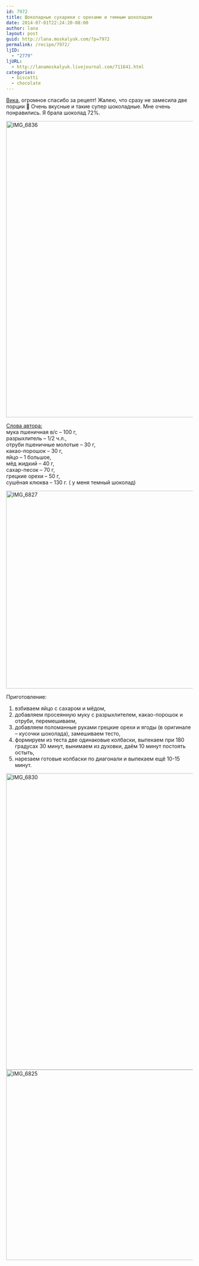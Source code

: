 ```yaml
---
id: 7972
title: Шоколадные сухарики с орехами и темным шоколадом
date: 2014-07-01T22:24:20-08:00
author: lana
layout: post
guid: http://lana.moskalyuk.com/?p=7972
permalink: /recipe/7972/
ljID:
  - "2779"
ljURL:
  - http://lanamoskalyuk.livejournal.com/711641.html
categories:
  - biscotti
  - chocolate
---
```

[Вика](http://vsetajnoejavnoe.livejournal.com/47348.html?view=1289972#t1289972), огромное спасибо за рецепт! Жалею, что сразу не замесила две порции 🙂 Очень вкусные и такие супер шоколадные. Мне очень понравились. Я брала шоколад 72%.

<img loading="lazy" src="https://farm4.staticflickr.com/3857/14369433257_f4fe24f2b5_c.jpg" alt="IMG_6836" width="534" height="800" /> 

[Слова автора:](http://vsetajnoejavnoe.livejournal.com/47348.html?view=1289972#t1289972)  
мука пшеничная в/с &#8211; 100 г,  
разрыхлитель &#8211; 1/2 ч.л.,  
отруби пшеничные молотые &#8211; 30 г,  
какао-порошок &#8211; 30 г,  
яйцо &#8211; 1 большое,  
мёд жидкий &#8211; 40 г,  
сахар-песок &#8211; 70 г,  
грецкие орехи &#8211; 50 г,  
сушёная клюква &#8211; 130 г. ( у меня темный шоколад)

<img loading="lazy" src="https://farm6.staticflickr.com/5537/14369265359_09e381b645_c.jpg" alt="IMG_6827" width="800" height="534" /> 

Приготовление:  
1) взбиваем яйцо с сахаром и мёдом,  
2) добавляем просеянную муку с разрыхлителем, какао-порошок и отруби, перемешиваем,  
3) добавляем поломанные руками грецкие орехи и ягоды (в оригинале &#8211; кусочки шоколада), замешиваем тесто,  
4) формируем из теста две одинаковые колбаски, выпекаем при 180 градусах 30 минут, вынимаем из духовки, даём 10 минут постоять остыть,  
5) нарезаем готовые колбаски по диагонали и выпекаем ещё 10-15 минут.

<img loading="lazy" src="https://farm3.staticflickr.com/2903/14369267968_be060f45d1_c.jpg" alt="IMG_6830" width="534" height="800" /> 

<img loading="lazy" src="https://farm3.staticflickr.com/2914/14532783236_ef609f600e_c.jpg" alt="IMG_6825" width="800" height="514" />